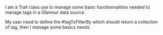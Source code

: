 I am a Trait class use to manage some basic functionnalities needed to manage tags in a Gl̂amour data source.

My user need to define the #tagToFilterBy which should return a collection of tag, then I manage some basics needs.